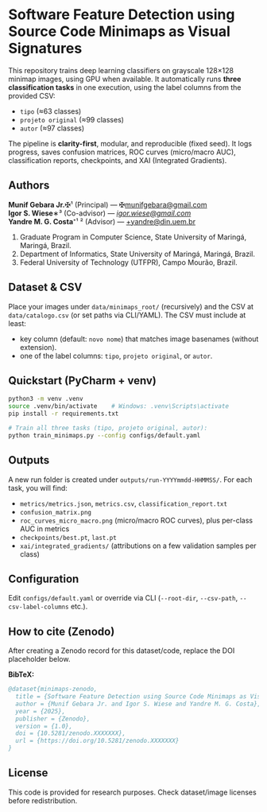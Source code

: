# Software Feature Detection using Source Code Minimaps as Visual Signatures

This repository trains deep learning classifiers on grayscale 128×128 minimap images, using GPU when available.
It automatically runs **three classification tasks** in one execution, using the label columns from the provided CSV:
- `tipo` (≈63 classes)
- `projeto original` (≈99 classes)
- `autor` (≈97 classes)

The pipeline is **clarity-first**, modular, and reproducible (fixed seed). It logs progress,
saves confusion matrices, ROC curves (micro/macro AUC), classification reports, checkpoints, and XAI (Integrated Gradients).

## Authors
**Munif Gebara Jr.**✠¹ (Principal) — ✠munifgebara@gmail.com  
**Igor S. Wiese**∗³ (Co-advisor) — *igor.wiese@gmail.com*  
**Yandre M. G. Costa**⁺¹ ² (Advisor) — +yandre@din.uem.br

1. Graduate Program in Computer Science, State University of Maringá, Maringá, Brazil.  
2. Department of Informatics, State University of Maringá, Maringá, Brazil.  
3. Federal University of Technology (UTFPR), Campo Mourão, Brazil.

## Dataset & CSV
Place your images under `data/minimaps_root/` (recursively) and the CSV at `data/catalogo.csv` (or set paths via CLI/YAML).
The CSV must include at least:
- key column (default: `novo nome`) that matches image basenames (without extension).
- one of the label columns: `tipo`, `projeto original`, or `autor`.

## Quickstart (PyCharm + venv)
```bash
python3 -m venv .venv
source .venv/bin/activate    # Windows: .venv\Scripts\activate
pip install -r requirements.txt

# Train all three tasks (tipo, projeto original, autor):
python train_minimaps.py --config configs/default.yaml
```

## Outputs
A new run folder is created under `outputs/run-YYYYmmdd-HHMMSS/`. For each task, you will find:
- `metrics/metrics.json`, `metrics.csv`, `classification_report.txt`
- `confusion_matrix.png`
- `roc_curves_micro_macro.png` (micro/macro ROC curves), plus per-class AUC in metrics
- `checkpoints/best.pt`, `last.pt`
- `xai/integrated_gradients/` (attributions on a few validation samples per class)

## Configuration
Edit `configs/default.yaml` or override via CLI (`--root-dir`, `--csv-path`, `--csv-label-columns` etc.).

## How to cite (Zenodo)
After creating a Zenodo record for this dataset/code, replace the DOI placeholder below.

**BibTeX:**
```bibtex
@dataset{minimaps-zenodo,
  title = {Software Feature Detection using Source Code Minimaps as Visual Signatures},
  author = {Munif Gebara Jr. and Igor S. Wiese and Yandre M. G. Costa},
  year = {2025},
  publisher = {Zenodo},
  version = {1.0},
  doi = {10.5281/zenodo.XXXXXXX},
  url = {https://doi.org/10.5281/zenodo.XXXXXXX}
}
```

## License
This code is provided for research purposes. Check dataset/image licenses before redistribution.
